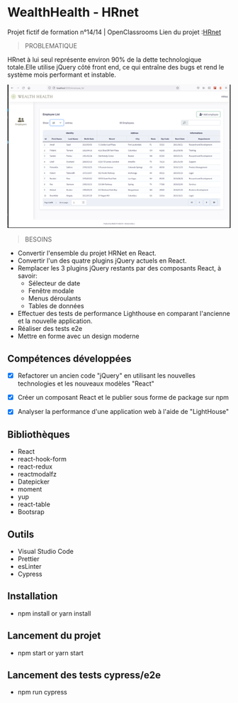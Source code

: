 # WealthHealth - HRnet
   Projet fictif de formation n°14/14 | OpenClassrooms
   Lien du projet :<a href="https://fz-hrnet.netlify.app/">HRnet</a>

 > PROBLEMATIQUE

 HRnet à lui seul représente environ 90% de la dette technologique totale.Elle utilise  jQuery côté front end, ce qui entraîne des bugs et rend le système mois performant et instable.

 ![Demo text](app.png)

> BESOINS

- Convertir l'ensemble du projet HRNet en React. 
- Convertir l'un des quatre plugins jQuery actuels    en  React. 
- Remplacer les 3 plugins jQuery restants par des  composants React, à savoir:
  - Sélecteur de date
  - Fenêtre modale
  - Menus déroulants
  - Tables de données
- Effectuer des tests de performance Lighthouse en comparant l'ancienne et la nouvelle application. 
- Réaliser des tests e2e
- Mettre en forme avec un design moderne

## Compétences développées

- [x] Refactorer un ancien code "jQuery" en utilisant les nouvelles technologies et les nouveaux modèles "React"
- [x] Créer un composant React et le publier sous forme de package  sur npm
- [x] Analyser la performance d'une application web à l'aide de "LightHouse"


## Bibliothèques

- React
- react-hook-form
- react-redux
- reactmodalfz
- Datepicker
- moment
- yup
- react-table
- Bootsrap

## Outils
* Visual Studio Code
* Prettier
* esLinter
* Cypress

## Installation
- npm install or yarn install
  
## Lancement du projet
- npm start or yarn start
  
## Lancement des tests cypress/e2e
- npm run cypress

